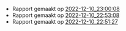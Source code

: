 * Rapport gemaakt op [2022-12-10_23:00:08](rapport/2022-12-10_23-00-08.md) 
* Rapport gemaakt op [2022-12-10_22:53:08](rapport/2022-12-10_22-53-08.md) 
* Rapport gemaakt op [2022-12-10_22:51:27](rapport/2022-12-10_22-51-27.md) 


